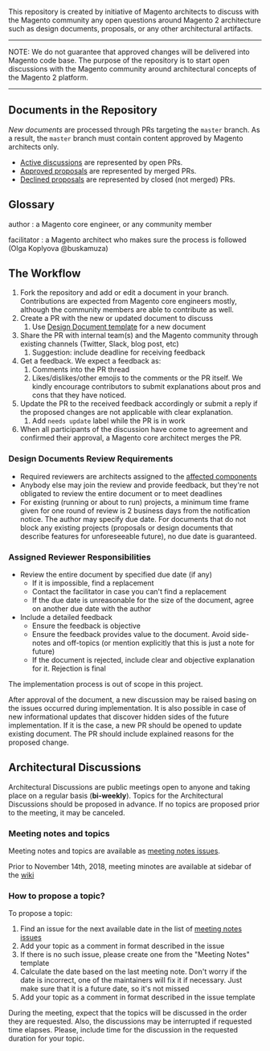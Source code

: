 This repository is created by initiative of Magento architects to discuss with the Magento community any open questions around Magento 2 architecture such as design documents, proposals, or any other architectural artifacts.

---

NOTE: We do not guarantee that approved changes will be delivered into Magento code base. The purpose of the repository is to start open discussions with the Magento community around architectural concepts of the Magento 2 platform.

---

## Documents in the Repository

*New documents* are processed through PRs targeting the `master` branch.
As a result, the `master` branch must contain content approved by Magento architects only.

* [Active discussions](https://github.com/magento/architecture/pulls) are represented by open PRs.
* [Approved proposals](https://github.com/magento/architecture/pulls?utf8=%E2%9C%93&q=is%3Apr+is%3Amerged+) are represented by merged PRs.
* [Declined proposals](https://github.com/magento/architecture/pulls?utf8=%E2%9C%93&q=is%3Apr+is%3Aunmerged+is%3Aclosed) are represented by closed (not merged) PRs.

## Glossary

author
: a Magento core engineer, or any community member

facilitator
: a Magento architect who makes sure the process is followed (Olga Koplyova @buskamuza)

## The Workflow

1. Fork the repository and add or edit a document in your branch.
Contributions are expected from Magento core engineers mostly, although the community members are able to contribute as well.
1. Create a PR with the new or updated document to discuss
   1. Use [Design Document template](https://raw.githubusercontent.com/magento/architecture/master/design-documents/README.md) for a new document
1. Share the PR with internal team(s) and the Magento community through existing channels (Twitter, Slack, blog post, etc)
   1. Suggestion: include deadline for receiving feedback
1. Get a feedback. We expect a feedback as:
   1. Comments into the PR thread
   1. Likes/dislikes/other emojis to the comments or the PR itself. We kindly encourage contributors to submit explanations about pros and cons that they have noticed.
1. Update the PR to the received feedback accordingly or submit a reply if the proposed changes are not applicable with clear explanation.
   1. Add `needs update` label while the PR is in work
1. When all participants of the discussion have come to agreement and confirmed their approval, a Magento core architect merges the PR.

### Design Documents Review Requirements

* Required reviewers are architects assigned to the [affected components](https://github.com/magento/architecture/wiki/Component-Assignments)
* Anybody else may join the review and provide feedback, but they're not obligated to review the entire document or to meet deadlines
* For existing (running or about to run) projects, a minimum time frame given for one round of review is 2 business days from the notification notice. The author may specify due date. For documents that do not block any existing projects (proposals or design documents that describe features for unforeseeable future), no due date is guaranteed.

### Assigned Reviewer Responsibilities

* Review the entire document by specified due date (if any)
   * If it is impossible, find a replacement
   * Contact the facilitator in case you can't find a replacement
   * If the due date is unreasonable for the size of the document, agree on another due date with the author
* Include a detailed feedback
   * Ensure the feedback is objective
   * Ensure the feedback provides value to the document. Avoid side-notes and off-topics (or mention explicitly that this is just a note for future)
   * If the document is rejected, include clear and objective explanation for it. Rejection is final

The implementation process is out of scope in this project.

After approval of the document, a new discussion may be raised basing on the issues occurred during implementation.
It is also possible in case of new informational updates that discover hidden sides of the future implementation.
If it is the case, a new PR should be opened to update existing document. The PR should include explained reasons for the proposed change.

## Architectural Discussions

Architectural Discussions are public meetings open to anyone and taking place on a regular basis (**bi-weekly**). Topics for the Architectural Discussions should be proposed in advance. If no topics are proposed prior to the meeting, it may be canceled.

### Meeting notes and topics

Meeting notes and topics are available as [meeting notes issues](https://github.com/magento/architecture/issues?q=is%3Aissue+is%3Aopen+label%3A%22meeting+notes%22).

Prior to November 14th, 2018, meeting minotes are available at sidebar of the [wiki](https://github.com/magento/architecture/wiki)

### How to propose a topic?

To propose a topic:
1. Find an issue for the next available date in the list of [meeting notes issues](https://github.com/magento/architecture/issues?q=is%3Aissue+is%3Aopen+label%3A%22meeting+notes%22)
  1. Add your topic as a comment in format described in the issue
2. If there is no such issue, please create one from the "Meeting Notes" template
  1. Calculate the date based on the last meeting note. Don't worry if the date is incorrect, one of the  maintainers will fix it if necessary. Just make sure that it is a future date, so it's not missed
  1. Add your topic as a comment in format described in the issue template
  
During the meeting, expect that the topics will be discussed in the order they are requested. Also, the discussions may be interrupted if requested time elapses. Please, include time for the discussion in the requested duration for your topic.
